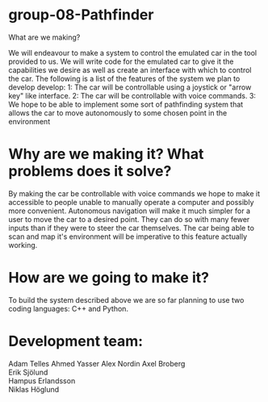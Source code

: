 # group-08-Pathfinder
What are we making?

We will endeavour to make a system to control the emulated car in the tool provided to us. We will write code for the emulated car to give it the capabilities we desire as well as create an interface with which to control the car.
The following is a list of the features of the system we plan to develop develop:
      1: The car will be controllable using a joystick or "arrow key" like interface.
      2: The car will be controllable with voice commands.
      3: We hope to be able to implement some sort of pathfinding system that allows the car to move autonomously to some chosen point in the environment
      
# Why are we making it? What problems does it solve?

By making the car be controllable with voice commands we hope to make it accessible to people unable to manually operate a computer and possibly more convenient. Autonomous navigation will make it much simpler for a user to move the car to a desired point. They can do so with many fewer inputs than if they were to steer the car themselves. The car being able to scan and map it's environment will be imperative to this feature actually working.

# How are we going to make it?

To build the system described above we are so far planning to use two coding languages: C++ and Python.

# Development team:

Adam Telles
Ahmed Yasser
Alex Nordin
Axel Broberg	
Erik Sjölund 	
Hampus Erlandsson  
Niklas Höglund   
